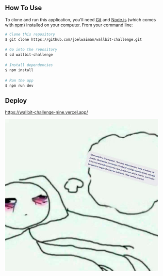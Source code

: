 ## How To Use

To clone and run this application, you'll need [Git](https://git-scm.com) and [Node.js](https://nodejs.org/en/download/) (which comes with [npm](http://npmjs.com)) installed on your computer. From your command line:

```bash
# Clone this repository
$ git clone https://github.com/joelwaiman/wallbit-challenge.git

# Go into the repository
$ cd wallbit-challenge

# Install dependencies
$ npm install

# Run the app
$ npm run dev
```


## Deploy

https://wallbit-challenge-nine.vercel.app/

![Dream](./assets/zz.jpg)